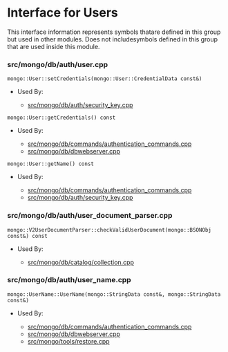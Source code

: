 
# Interface for Users
This interface information represents symbols thatare defined in this group but used in other modules.  Does not includesymbols defined in this group that are used inside this module.

### src/mongo/db/auth/user.cpp

<div></div>

    mongo::User::setCredentials(mongo::User::CredentialData const&)

- Used By:

    - [src/mongo/db/auth/security\_key.cpp](../../../security/authentication)

<div></div>

    mongo::User::getCredentials() const

- Used By:

    - [src/mongo/db/commands/authentication\_commands.cpp](../../../security/authentication)
    - [src/mongo/db/dbwebserver.cpp](../../../network/web\_server)

<div></div>

    mongo::User::getName() const

- Used By:

    - [src/mongo/db/commands/authentication\_commands.cpp](../../../security/authentication)
    - [src/mongo/db/auth/security\_key.cpp](../../../security/authentication)

### src/mongo/db/auth/user\_document\_parser.cpp

<div></div>

    mongo::V2UserDocumentParser::checkValidUserDocument(mongo::BSONObj const&) const

- Used By:

    - [src/mongo/db/catalog/collection.cpp](../../../storage/storage\_layer\_structure)

### src/mongo/db/auth/user\_name.cpp

<div></div>

    mongo::UserName::UserName(mongo::StringData const&, mongo::StringData const&)

- Used By:

    - [src/mongo/db/commands/authentication\_commands.cpp](../../../security/authentication)
    - [src/mongo/db/dbwebserver.cpp](../../../network/web\_server)
    - [src/mongo/tools/restore.cpp](../../../tools/tools)
